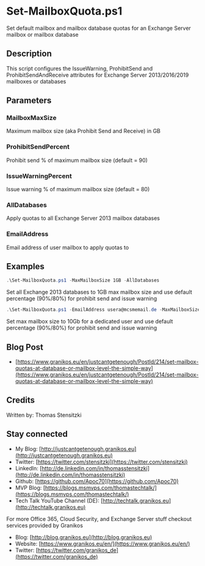 # Set-MailboxQuota.ps1

Set default mailbox and mailbox database quotas for an  Exchange Server mailbox or mailbox database

## Description

This script configures the IssueWarning, ProhibitSend and ProhibitSendAndReceive attributes for Exchange Server 2013/2016/2019 mailboxes or databases

## Parameters

### MailboxMaxSize  

Maximum mailbox size (aka Prohibit Send and Receive) in GB

### ProhibitSendPercent

Prohibit send % of maximum mailbox size (default = 90)

### IssueWarningPercent

Issue warning % of maximum mailbox size (default = 80)

### AllDatabases

Apply quotas to all Exchange Server 2013 mailbox databases

### EmailAddress

Email address of user mailbox to apply quotas to

## Examples

``` PowerShell
.\Set-MailboxQuota.ps1 -MaxMailboxSize 1GB -AllDatabases
```

Set all Exchange 2013 databases to 1GB max mailbox size and use default percentage (90%/80%) for prohibit send and issue warning

``` PowerShell
.\Set-MailboxQuota.ps1 -EmailAddress usera@mcsmemail.de -MaxMailboxSize 10GB
```

Set max mailbox size to 10Gb for a dedicated user and use default percentage (90%/80%) for prohibit send and issue warning

## Blog Post

- [https://www.granikos.eu/en/justcantgetenough/PostId/214/set-mailbox-quotas-at-database-or-mailbox-level-the-simple-way](https://www.granikos.eu/en/justcantgetenough/PostId/214/set-mailbox-quotas-at-database-or-mailbox-level-the-simple-way)

## Credits

Written by: Thomas Stensitzki

## Stay connected

- My Blog: [http://justcantgetenough.granikos.eu](http://justcantgetenough.granikos.eu)
- Twitter: [https://twitter.com/stensitzki](https://twitter.com/stensitzki)
- LinkedIn: [http://de.linkedin.com/in/thomasstensitzki](http://de.linkedin.com/in/thomasstensitzki)
- Github: [https://github.com/Apoc70](https://github.com/Apoc70)
- MVP Blog: [https://blogs.msmvps.com/thomastechtalk/](https://blogs.msmvps.com/thomastechtalk/)
- Tech Talk YouTube Channel (DE): [http://techtalk.granikos.eu](http://techtalk.granikos.eu)

For more Office 365, Cloud Security, and Exchange Server stuff checkout services provided by Granikos

- Blog: [http://blog.granikos.eu](http://blog.granikos.eu)
- Website: [https://www.granikos.eu/en/](https://www.granikos.eu/en/)
- Twitter: [https://twitter.com/granikos_de](https://twitter.com/granikos_de)